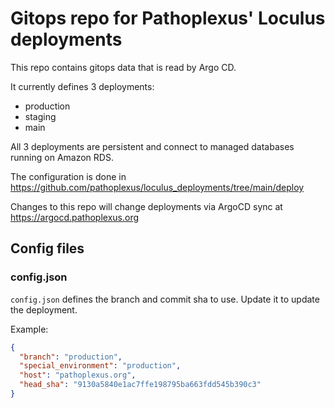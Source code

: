 # Gitops repo for Pathoplexus' Loculus deployments

This repo contains gitops data that is read by Argo CD.

It currently defines 3 deployments:

- production
- staging
- main

All 3 deployments are persistent and connect to managed databases running on Amazon RDS.

The configuration is done in https://github.com/pathoplexus/loculus_deployments/tree/main/deploy

Changes to this repo will change deployments via ArgoCD sync at https://argocd.pathoplexus.org

## Config files

### config.json

`config.json` defines the branch and commit sha to use. Update it to update the deployment.

Example:

```json
{
  "branch": "production",
  "special_environment": "production",
  "host": "pathoplexus.org",
  "head_sha": "9130a5840e1ac7ffe198795ba663fdd545b390c3"
}
```
